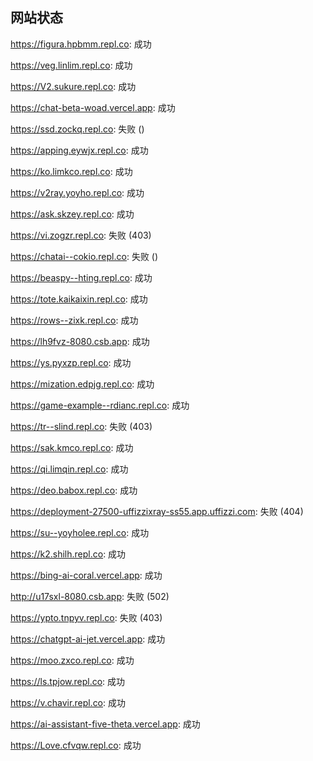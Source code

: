 ## 网站状态
https://figura.hpbmm.repl.co: 成功

https://veg.linlim.repl.co: 成功

https://V2.sukure.repl.co: 成功

https://chat-beta-woad.vercel.app: 成功

https://ssd.zockq.repl.co: 失败 ()

https://apping.eywjx.repl.co: 成功

https://ko.limkco.repl.co: 成功

https://v2ray.yoyho.repl.co: 成功

https://ask.skzey.repl.co: 成功

https://vi.zogzr.repl.co: 失败 (403)

https://chatai--cokio.repl.co: 失败 ()

https://beaspy--hting.repl.co: 成功

https://tote.kaikaixin.repl.co: 成功

https://rows--zixk.repl.co: 成功

https://lh9fvz-8080.csb.app: 成功

https://ys.pyxzp.repl.co: 成功

https://mization.edpjg.repl.co: 成功

https://game-example--rdianc.repl.co: 成功

https://tr--slind.repl.co: 失败 (403)

https://sak.kmco.repl.co: 成功

https://qi.limqin.repl.co: 成功

https://deo.babox.repl.co: 成功

https://deployment-27500-uffizzixray-ss55.app.uffizzi.com: 失败 (404)

https://su--yoyholee.repl.co: 成功

https://k2.shilh.repl.co: 成功

https://bing-ai-coral.vercel.app: 成功

http://u17sxl-8080.csb.app: 失败 (502)

https://ypto.tnpyv.repl.co: 失败 (403)

https://chatgpt-ai-jet.vercel.app: 成功

https://moo.zxco.repl.co: 成功

https://ls.tpjow.repl.co: 成功

https://v.chavir.repl.co: 成功

https://ai-assistant-five-theta.vercel.app: 成功

https://Love.cfvqw.repl.co: 成功


